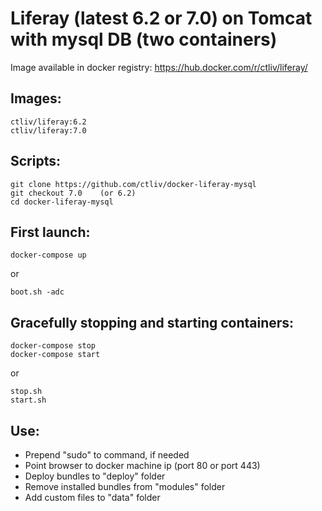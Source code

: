 Liferay (latest 6.2 or 7.0) on Tomcat with mysql DB (two containers)
====================================================================

Image available in docker registry: https://hub.docker.com/r/ctliv/liferay/

## Images:

```
ctliv/liferay:6.2
ctliv/liferay:7.0
```

## Scripts:

```
git clone https://github.com/ctliv/docker-liferay-mysql
git checkout 7.0    (or 6.2)
cd docker-liferay-mysql
```

## First launch:

```
docker-compose up
```
or
```
boot.sh -adc
```

## Gracefully stopping and starting containers:

```
docker-compose stop
docker-compose start
```
or
```
stop.sh
start.sh
```

## Use:

- Prepend "sudo" to command, if needed
- Point browser to docker machine ip (port 80 or port 443)
- Deploy bundles to "deploy" folder
- Remove installed bundles from "modules" folder
- Add custom files to "data" folder

